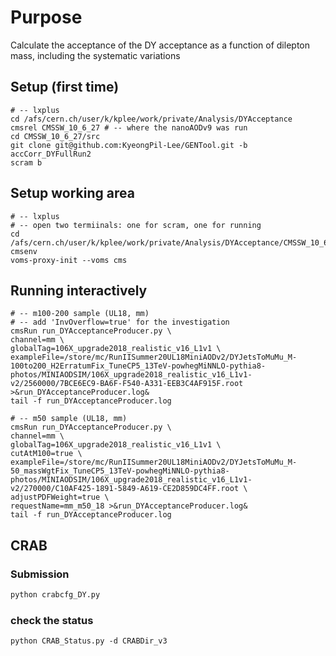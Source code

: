 # Purpose

Calculate the acceptance of the DY acceptance as a function of dilepton mass, including the systematic variations

## Setup (first time)

```shell
# -- lxplus
cd /afs/cern.ch/user/k/kplee/work/private/Analysis/DYAcceptance
cmsrel CMSSW_10_6_27 # -- where the nanoAODv9 was run
cd CMSSW_10_6_27/src
git clone git@github.com:KyeongPil-Lee/GENTool.git -b accCorr_DYFullRun2
scram b
```

## Setup working area

```shell
# -- lxplus
# -- open two termiinals: one for scram, one for running
cd /afs/cern.ch/user/k/kplee/work/private/Analysis/DYAcceptance/CMSSW_10_6_27/src/GENTool/EDTool/test/Acceptance
cmsenv
voms-proxy-init --voms cms
```

## Running interactively

```shell
# -- m100-200 sample (UL18, mm)
# -- add 'InvOverflow=true' for the investigation
cmsRun run_DYAcceptanceProducer.py \
channel=mm \
globalTag=106X_upgrade2018_realistic_v16_L1v1 \
exampleFile=/store/mc/RunIISummer20UL18MiniAODv2/DYJetsToMuMu_M-100to200_H2ErratumFix_TuneCP5_13TeV-powhegMiNNLO-pythia8-photos/MINIAODSIM/106X_upgrade2018_realistic_v16_L1v1-v2/2560000/7BCE6EC9-BA6F-F540-A331-EEB3C4AF915F.root >&run_DYAcceptanceProducer.log&
tail -f run_DYAcceptanceProducer.log

# -- m50 sample (UL18, mm)
cmsRun run_DYAcceptanceProducer.py \
channel=mm \
globalTag=106X_upgrade2018_realistic_v16_L1v1 \
cutAtM100=true \
exampleFile=/store/mc/RunIISummer20UL18MiniAODv2/DYJetsToMuMu_M-50_massWgtFix_TuneCP5_13TeV-powhegMiNNLO-pythia8-photos/MINIAODSIM/106X_upgrade2018_realistic_v16_L1v1-v2/270000/C10AF425-1891-5849-A619-CE2D859DC4FF.root \
adjustPDFWeight=true \
requestName=mm_m50_18 >&run_DYAcceptanceProducer.log&
tail -f run_DYAcceptanceProducer.log
```

## CRAB

### Submission

```bash
python crabcfg_DY.py
```

### check the status

```
python CRAB_Status.py -d CRABDir_v3
```

